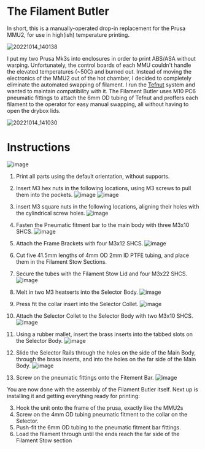 # The Filament Butler
In short, this is a manually-operated drop-in replacement for the Prusa MMU2, for use in high(ish) temperature printing. 

![20221014_140138](https://user-images.githubusercontent.com/25805271/205796289-e98aaa03-84ad-496f-9049-b90880ef2254.jpg)

I put my two Prusa Mk3s into enclosures in order to print ABS/ASA without warping. Unfortunately, the control boards of each MMU couldn't handle the elevated temperatures (~50C) and burned out. Instead of moving the electronics of the MMU2 out of the hot chamber, I decided to completely eliminate the automated swapping of filament.  I run the [Tefnut](https://github.com/Blargedy/Tefnut_Filament_Handling) system and wanted to maintain compatibility with it. The Filament Butler uses M10 PC6 pneumatic fittings to attach the 6mm OD tubing of Tefnut and proffers each filament to the operator for easy manual swapping, all without having to open the drybox lids.

![20221014_141030](https://user-images.githubusercontent.com/25805271/205796486-3c3ee25a-f39d-4f88-9de9-0cc5eb253dfe.jpg)

# Instructions
![image](https://user-images.githubusercontent.com/25805271/224463413-5afdc4ea-23c1-4716-adcd-5c4f130d1769.png)

1. Print all parts using the default orientation, without supports.

1. Insert M3 hex nuts in the following locations, using M3 screws to pull them into the pockets. 
![image](https://user-images.githubusercontent.com/25805271/224463752-a4664d68-11c9-4a5d-bf7e-519d0adc2425.png)
![image](https://user-images.githubusercontent.com/25805271/224463850-51178e1b-bffb-4e4f-8cb6-1b87d1cfa2d9.png)

1. insert M3 square nuts in the following locations, aligning their holes with the cylindrical screw holes.
![image](https://user-images.githubusercontent.com/25805271/224463961-e90a7d2d-fb66-4dc1-95b4-8bdbcc52713f.png)

1. Fasten the Pneumatic fitment bar to the main body with three M3x10 SHCS.
![image](https://user-images.githubusercontent.com/25805271/224464098-bbd0f200-e19b-405a-a582-e1b63e52bea7.png)

1. Attach the Frame Brackets with four M3x12 SHCS.
![image](https://user-images.githubusercontent.com/25805271/224464208-f53c7299-dffd-4992-9352-3d3f43fcd3e8.png)

1. Cut five 41.5mm lengths of 4mm OD 2mm ID PTFE tubing, and place them in the Filament Stow Sections.
2. Secure the tubes with the Filament Stow Lid and four M3x22 SHCS.
![image](https://user-images.githubusercontent.com/25805271/224464624-0f932a71-0fd8-4261-9a60-6efbd2cbd9a3.png)

1. Melt in two M3 heatserts into the Selector Body.
![image](https://user-images.githubusercontent.com/25805271/224466860-dc881ac7-9290-401d-9637-552372667bf4.png)

1. Press fit the collar insert into the Selector Collet.
![image](https://user-images.githubusercontent.com/25805271/224467026-f5c57189-a3d7-455c-806a-2bd8bfd64417.png)

1. Attach the Selector Collet to the Selector Body with two M3x10 SHCS.
![image](https://user-images.githubusercontent.com/25805271/224475459-fd22f25b-125b-4e18-b91c-0072209beae0.png)

1. Using a rubber mallet, insert the brass inserts into the tabbed slots on the Selector Body.
![image](https://user-images.githubusercontent.com/25805271/224474608-292a3848-1180-4405-ae23-7ba0c10f3053.png)

1. Slide the Selector Rails through the holes on the side of the Main Body, through the brass inserts, and into the holes on the far side of the Main Body.
![image](https://user-images.githubusercontent.com/25805271/224474801-b6caa38e-1f22-44eb-871c-35fa457ef605.png)

1. Screw on the pneumatic fittings onto the Fitement Bar.
![image](https://user-images.githubusercontent.com/25805271/224475057-b833bb59-844d-4f2e-a669-d9e4b8a04b18.png)

You are now done with the assembly of the Filament Butler itself. Next up is installing it and getting everything ready for printing:

3. Hook the unit onto the frame of the prusa, exactly like the MMU2s
4. Screw on the 4mm OD tubing pneumatic fitment to the collar on the Selector.
5. Push-fit the 6mm OD tubing to the pneumatic fitment bar fittings.
6. Load the filament through until the ends reach the far side of the Filament Stow section
